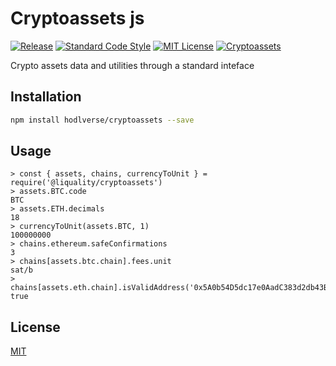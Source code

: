 # Cryptoassets js

[![Release](https://github.com/liquality/cryptoassets/actions/workflows/release.yml/badge.svg)](https://github.com/liquality/cryptoassets/actions/workflows/release.yml)
[![Standard Code Style](https://img.shields.io/badge/codestyle-standard-brightgreen.svg)](https://github.com/standard/standard)
[![MIT License](https://img.shields.io/badge/license-MIT-brightgreen.svg)](./LICENSE.md)
[![Cryptoassets](https://img.shields.io/npm/dt/@liquality/cryptoassets.svg)](https://npmjs.com/package/@liquality/cryptoassets)

Crypto assets data and utilities through a standard inteface

## Installation

```bash
npm install hodlverse/cryptoassets --save
```

## Usage

```
> const { assets, chains, currencyToUnit } = require('@liquality/cryptoassets')
> assets.BTC.code
BTC
> assets.ETH.decimals
18
> currencyToUnit(assets.BTC, 1)
100000000
> chains.ethereum.safeConfirmations
3
> chains[assets.btc.chain].fees.unit
sat/b
> chains[assets.eth.chain].isValidAddress('0x5A0b54D5dc17e0AadC383d2db43B0a0D3E029c4c)
true

```

## License

[MIT](./LICENSE.md)
